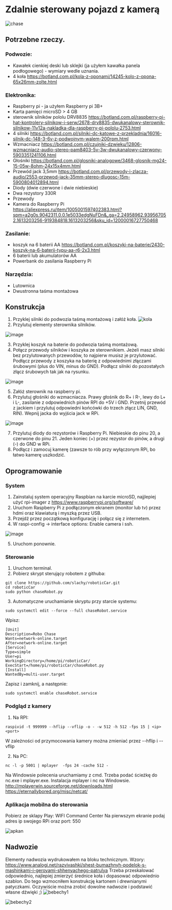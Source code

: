 # Zdalnie sterowany pojazd z kamerą

![chase](https://user-images.githubusercontent.com/6802432/115985180-f518d200-a5aa-11eb-9031-ad7877e00b5b.jpg)


## Potrzebne rzeczy.
### Podwozie:
- Kawałek cienkiej deski lub sklejki (ja użyłem kawałka panela podłogowego) - wymiary wedle uznania.
- 4 koła https://botland.com.pl/kola-z-oponami/14245-kolo-z-opona-65x26mm-zolte.html
### Elektronika:
- Raspberry pi - ja użyłem Raspberry pi 3B+
- Karta pamięci microSD > 4 GB 
- sterownik silników pololu DRV8835 https://botland.com.pl/raspberry-pi-hat-kontrolery-silnikow-i-serw/2678-drv8835-dwukanalowy-sterownik-silnikow-11v12a-nakladka-dla-raspberry-pi-pololu-2753.html
- 4 silniki https://botland.com.pl/silniki-dc-katowe-z-przekladnia/16016-silnik-dc-148-3-6v-z-podwojnym-walem-200rpm.html
- Wzmacniacz https://botland.com.pl/czujniki-dzwieku/12806-wzmacniacz-audio-stereo-pam8403-5v-3w-dwukanalowy-czerwony-5903351241106.html
- Głośniki https://botland.com.pl/glosniki-analogowe/3468-glosnik-mg24-15-05w-8ohm-24x15x4mm.html
- Przewód jack 3,5mm https://botland.com.pl/przewody-i-zlacza-audio/2553-przewod-jack-35mm-stereo-dlugosc-15m-5900804012894.html
- Diody (dwie czerwone i dwie niebieskie)
- Dwa rezystory 330R
- Przewody
- Kamera do Raspberry Pi https://aliexpress.ru/item/1005001597402383.html?spm=a2g0s.9042311.0.0.1e5033edgNuFDn&_ga=2.24958962.939567052.1613203256-919384818.1613203256&sku_id=12000016727750468
### Zasilanie:
- koszyk na 6 baterii AA https://botland.com.pl/koszyki-na-baterie/2430-koszyk-na-6-baterii-typu-aa-r6-2x3.html
- 6 baterii lub akumulatorów AA
- Powerbank do zasilania Raspberry Pi
### Narzędzia:
- Lutownica
- Dwustronna taśma montażowa

## Konstrukcja
1. Przyklej silniki do podwozia taśmą montażową i załóż koła.
![kola](https://user-images.githubusercontent.com/6802432/115985428-204ff100-a5ac-11eb-8b88-09445fe6efec.jpg)
2. Przylutuj elementy sterownika silników.
 
![image](https://user-images.githubusercontent.com/6802432/115985508-702eb800-a5ac-11eb-9fb4-b7d78c30f266.png)

3. Przyklej koszyk na baterie do podwozia taśmą montażową.
4. Połącz przewody silników i koszyka ze sterownikiem. Jeżeli masz silniki bez przylutowanych przewodów, to najpierw musisz je przylutować. Podłącz przewody z koszyka na baterię z odpowiednimi złączami śrubowymi (plus do VIN, minus do GND). Podłącz silniki do pozostałych złącz śrubowych tak jak na rysunku. 

![image](https://user-images.githubusercontent.com/6802432/115985597-d582a900-a5ac-11eb-93c3-d95041450321.png)

5. Załóż sterownik na raspberry pi.
6. Przylutuj głośniki do wzmacniacza. Prawy głośnik do R+ i R-, lewy do L+ i L-, zasilanie z odpowiednich pinów RPI do +5V i GND. Przetnij przewód z jackiem i przylutuj odpowiedni końcówki do trzech złącz LIN, GND, RIN). Wepnij jacka do wyjścia jack w RPi.

![image](https://user-images.githubusercontent.com/6802432/115986206-63f82a00-a5af-11eb-9a04-df9d1377cc2f.png)

7. Przylutuj diody do rezystorów i Raspberry Pi. Niebieskie do pinu 20, a czerwone do pinu 21. Jeden koniec (+) przez rezystor do pinów, a drugi (-) do GND w RPi.
8. Podłącz i zamocuj kamerę (zawsze to rób przy wyłączonym RPi, bo łatwo kamerę uszkodzić.

## Oprogramowanie
### System
1. Zainstaluj system operacyjny Raspbian na karcie microSD, najjlepiej użyć rpi-imager z https://www.raspberrypi.org/software/
2. Uruchom Raspberry Pi z podłączonym ekranem (monitor lub tv) przez hdmi oraz klawiaturą i myszką przez USB.
3. Przejdź przez początkową konfigurację i połącz się z internetem.
4. W raspi-config -> interface options: Enable camera i ssh.

![image](https://user-images.githubusercontent.com/6802432/115987928-8d1cb880-a5b7-11eb-94f1-ad3f2de2ce93.png)


5. Uruchom ponownie.

### Sterowanie
1. Uruchom terminal.
2. Pobierz skrypt sterujący robotem z githuba:
```
git clone https://github.com/slachy/roboticCar.git
cd roboticCar
sudo python chaseRobot.py
```

3. Automatyczne uruchamianie skryptu przy starcie systemu:
```
sudo systemctl edit --force --full chaseRobot.service  
```
Wpisz:
```
[Unit]
Description=Robo Chase
Wants=network-online.target
After=network-online.target
[Service]
Type=simple
User=pi
WorkingDirectory=/home/pi/roboticCar/
ExecStart=/home/pi/roboticCar/chaseRobot.py
[Install]
WantedBy=multi-user.target
```
Zapisz i zamknij, a następnie:
```
sudo systemctl enable chaseRobot.service
```

### Podgląd z kamery
1. Na RPI:
```
raspivid -t 999999 --hflip --vflip -o - -w 512 -h 512 -fps 15 | <ip> <port>
```
W zależności od przymocowania kamery można zmieniać przez --hflip i --vflip

2. Na PC:
```
nc -l -p 5001 | mplayer  -fps 24 -cache 512 - 
```
Na Windowsie polecenia uruchamiamy z cmd. Trzeba podać ścieżkę do nc.exe i mplayer.exe.
Instalacja mplayer i nc na Windowsie.
http://mplayerwin.sourceforge.net/downloads.html
https://eternallybored.org/misc/netcat/

### Aplikacja mobilna do sterowania
Pobierz ze sklapy Play: WIFI Command Center
Na pierwszym ekranie podaj adres ip swojego RPi oraz port: 550

![apkan](https://user-images.githubusercontent.com/6802432/115991183-b1809100-a5c7-11eb-954e-425d487c64ab.jpg)



## Nadwozie
Elementy nadwozia wydrukowałem na bloku technicznym. Wzory: https://www.analogi.net/razvivashki/shest-bumazhnyh-podelok-s-mashinkami-i-geroyami-shhenyachego-patrulya
Trzeba przeskalować odpowiednio, najlepiej zmierzyć średnice koła i dopasować odpowiednio szablon.
Do tego wzmocniłem konstrukcję kartonem i drewnianymi patyczkami. Oczywiście można zrobić dowolne nadwozie i podstawić własne dźwięki ;)
![bebechy1](https://user-images.githubusercontent.com/6802432/115991118-5189ea80-a5c7-11eb-86b0-678c05d89df1.jpg)

![bebechy2](https://user-images.githubusercontent.com/6802432/115991129-5d75ac80-a5c7-11eb-8e44-b0f7ee4c9fb8.jpg)



